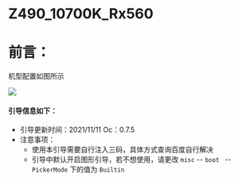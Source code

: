 # Z490_10700K_Rx560

# 前言：

机型配置如图所示

![](https://s3.bmp.ovh/imgs/2021/11/96f3016882f481eb.png)



#### 引导信息如下：

+ 引导更新时间：2021/11/11     Oc：0.7.5
+ 注意事项：
  + 使用本引导需要自行注入三码，具体方式查询百度自行解决
  + 引导中默认开启图形引导，若不想使用，请更改 `misc`  -- `boot `  --  `PickerMode` 下的值为 `Builtin`

